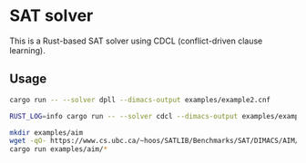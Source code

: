 # SAT solver

This is a Rust-based SAT solver using CDCL (conflict-driven clause learning).

## Usage

```bash
cargo run -- --solver dpll --dimacs-output examples/example2.cnf
```

```bash
RUST_LOG=info cargo run -- --solver cdcl --dimacs-output examples/example3.cnf
```

```bash
mkdir examples/aim
wget -qO- https://www.cs.ubc.ca/~hoos/SATLIB/Benchmarks/SAT/DIMACS/AIM/aim.tar.gz | tar xvf - -C examples/aim
cargo run examples/aim/*
```
